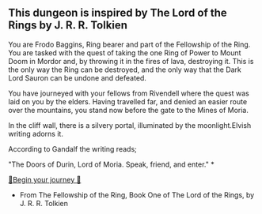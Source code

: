 This dungeon is inspired by The Lord of the Rings by J. R. R. Tolkien
---------------------------------------------------------------------

You are Frodo Baggins, Ring bearer and part of the Fellowship of the Ring.  You are tasked with the quest of taking the one Ring of Power to Mount Doom in Mordor and, by throwing it in the fires of lava, destroying it.  This is the only way the Ring can be destroyed, and the only way that the Dark Lord Sauron can be undone and defeated.

You have journeyed with your fellows from Rivendell where the quest was laid on you by the elders.  Having travelled far, and denied an easier route over the mountains, you stand now before the gate to the Mines of Moria.

In the cliff wall, there is a silvery portal, illuminated by the moonlight.Elvish writing adorns it.

According to Gandalf the writing reads;

"The Doors of Durin, Lord of Moria.  Speak, friend, and enter."  *

[👨Begin your journey 👩](0/0.md)


* From The Fellowship of the Ring, Book One of The Lord of the Rings, by J. R. R. Tolkien
